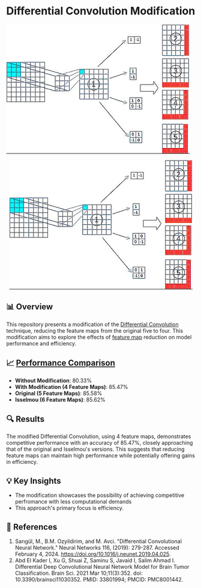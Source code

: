 # Differential Convolution Modification
![Diffconv Image](diffconv.jpg)
<p align="center">
  <img src="diffconv.jpg" alt="Your Image Description">
</p>

## 📊 Overview
This repository presents a modification of the [Differential Convolution]([Completed]_Differential_Convolution.ipynb) technique, reducing the feature maps from the original five to four. This modification aims to explore the effects of [feature map](Diffconv-4-5-6-Maps.ipynb) reduction on model performance and efficiency.

## 📈 [Performance Comparison](Testing-Diffconv-4-5-and-6-[COMPLETE].ipynb)
- **Without Modification**: 80.33%
- **With Modification (4 Feature Maps)**: 85.47%
- **Original (5 Feature Maps)**: 85.58%
- **Isselmou (6 Feature Maps)**: 85.62%

## 🔍 Results
The modified Differential Convolution, using 4 feature maps, demonstrates competitive performance with an accuracy of 85.47%, closely approaching that of the original and Isselmou's versions. This suggests that reducing feature maps can maintain high performance while potentially offering gains in efficiency.

## 💡 Key Insights
- The modification showcases the possibility of achieving competitive perfromance with less computational demands
- This approach's primary focus is efficiency.

## 📖 References
1) Sarıgül, M., B.M. Ozyildirim, and M. Avci. "Differential Convolutional Neural Network." Neural Networks 116, (2019): 279-287. Accessed February 4, 2024. https://doi.org/10.1016/j.neunet.2019.04.025.
2) Abd El Kader I, Xu G, Shuai Z, Saminu S, Javaid I, Salim Ahmad I. Differential Deep Convolutional Neural Network Model for Brain Tumor Classification. Brain Sci. 2021 Mar 10;11(3):352. doi: 10.3390/brainsci11030352. PMID: 33801994; PMCID: PMC8001442.

